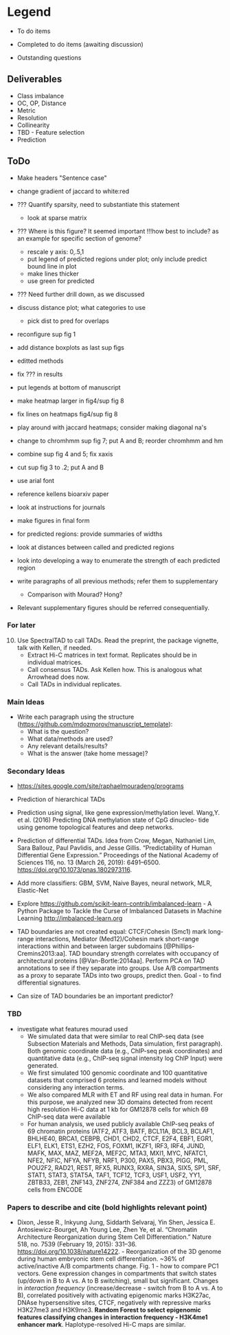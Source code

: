 # Legend

- To do items
+ Completed to do items (awaiting discussion)
* Outstanding questions

## Deliverables

- Class imbalance
- OC, OP, Distance
- Metric
- Resolution
- Collinearity
- TBD - Feature selection
- Prediction


## ToDo

- Make headers "Sentence case"

- change gradient of jaccard to white:red

- ??? Quantify sparsity, need to substantiate this statement
   - look at sparse matrix

- ??? Where is this figure? It seemed important !!!how best to include? as an example for specific section of genome?
   - rescale y axis: 0,.5,1
   - put legend of predicted regions under plot; only include predict bound line in plot
   - make lines thicker
   - use green for predicted

- ??? Need further drill down, as we discussed

- discuss distance plot; what categories to use
   - pick dist to pred for overlaps

- reconfigure sup fig 1

- add distance boxplots as last sup figs

+ editted methods

+ fix ??? in results

+ put legends at bottom of manuscript

+ make heatmap larger in fig4/sup fig 8

+ fix lines on heatmaps fig4/sup fig 8

+ play around with jaccard heatmaps; consider making diagonal na's

+ change to chromhmm sup fig 7; put A and B; reorder chromhmm and hm

+ combine sup fig 4 and 5; fix xaxis

+ cut sup fig 3 to .2; put A and B

- use arial font

- reference kellens bioarxiv paper

- look at instructions for journals

- make figures in final form

- for predicted regions: provide summaries of widths

- look at distances between called and predicted regions

- look into developing a way to enumerate the strength of each predicted region

- write paragraphs of all previous methods; refer them to supplementary
   - Comparison with Mourad? Hong?

- Relevant supplementary figures should be referred consequentially.

### For later

10. Use SpectralTAD to call TADs. Read the preprint, the package vignette, talk with Kellen, if needed.
    - Extract Hi-C matrices in text format. Replicates should be in individual matrices.
    - Call consensus TADs. Ask Kellen how. This is analogous what Arrowhead does now.
    - Call TADs in individual replicates.

### Main Ideas

- Write each paragraph using the structure (https://github.com/mdozmorov/manuscript_template):
    - What is the question?
    - What data/methods are used?
    - Any relevant details/results?
    - What is the answer (take home message)?
    
    
### Secondary Ideas

- https://sites.google.com/site/raphaelmouradeng/programs

- Prediction of hierarchical TADs

- Prediction using signal, like gene expression/methylation level. Wang,Y. et al. (2016) Predicting DNA methylation state of CpG dinucleo- tide using genome topological features and deep networks.

- Prediction of differential TADs. Idea from Crow, Megan, Nathaniel Lim, Sara Ballouz, Paul Pavlidis, and Jesse Gillis. “Predictability of Human Differential Gene Expression.” Proceedings of the National Academy of Sciences 116, no. 13 (March 26, 2019): 6491–6500. https://doi.org/10.1073/pnas.1802973116.

- Add more classifiers: GBM, SVM, Naive Bayes, neural network, MLR, Elastic-Net 

- Explore https://github.com/scikit-learn-contrib/imbalanced-learn - A Python Package to Tackle the Curse of Imbalanced Datasets in Machine Learning http://imbalanced-learn.org

- TAD boundaries are not created equal: CTCF/Cohesin (Smc1) mark long-range interactions, Mediator (Med12)/Cohesin mark short-range interactions within and between larger subdomains [@Phillips-Cremins2013:aa]. TAD boundary strength correlates with occupancy of architectural proteins [@Van-Bortle:2014aa]. Perform PCA on TAD annotations to see if they separate into groups. Use A/B compartments as a proxy to separate TADs into two groups, predict then. Goal - to find differential signatures.

- Can size of TAD boundaries be an important predictor?


### TBD 

- investigate what features mourad used
   * We simulated data that were similar to real ChIP-seq data (see Subsection Materials and
     Methods, Data simulation, first paragraph). Both genomic coordinate data (e.g., ChIP-seq peak
     coordinates) and quantitative data (e.g., ChIP-seq signal intensity log ChIP
     Input) were generated.
   * We first simulated 100 genomic coordinate and 100 quantitative datasets
     that comprised 6 proteins and learned models without considering any interaction terms.
   * We also compared MLR with ET and RF using real data in human. For this purpose, we analyzed new 3D domains detected from           recent high resolution Hi-C data at 1 kb for GM12878 cells for which 69 ChIP-seq data were available
   * For human analysis, we used publicly available ChIP-seq peaks of 69 chromatin proteins (ATF2, ATF3, BATF, BCL11A, BCL3,            BCLAF1, BHLHE40,       BRCA1, CEBPB, CHD1, CHD2, CTCF, E2F4, EBF1, EGR1, ELF1, ELK1, ETS1, EZH2, FOS, FOXM1, IKZF1, IRF3,          IRF4, JUND, MAFK, MAX, MAZ, MEF2A,          MEF2C, MTA3, MXI1, MYC, NFATC1, NFE2, NFIC, NFYA, NFYB, NRF1, P300, PAX5, PBX3,        PIGG, PML, POU2F2, RAD21, REST, RFX5, RUNX3, RXRA, SIN3A,      SIX5, SP1, SRF, STAT1, STAT3, STAT5A, TAF1, TCF12, TCF3, USF1,      USF2, YY1, ZBTB33, ZEB1, ZNF143, ZNF274, ZNF384 and ZZZ3) of GM12878 cells      from ENCODE 


### Papers to describe and cite (bold highlights relevant point)

- Dixon, Jesse R., Inkyung Jung, Siddarth Selvaraj, Yin Shen, Jessica E. Antosiewicz-Bourget, Ah Young Lee, Zhen Ye, et al. “Chromatin Architecture Reorganization during Stem Cell Differentiation.” Nature 518, no. 7539 (February 19, 2015): 331–36. https://doi.org/10.1038/nature14222. - Reorganization of the 3D genome during human embryonic stem cell differentiation. ~36% of active/inactive A/B compartments change. Fig. 1 - how to compare PC1 vectors. Gene expression changes in compartments that switch states (up/down in B to A vs. A to B switching), small but significant. Changes in _interaction frequency_ (increase/decrease - switch from B to A vs. A to B), correlated positively with activating epigenomic marks H3K27ac, DNAse hypersensitive sites, CTCF, negatively with repressive marks H3K27me3 and H3K9me3. **Random Forest to select epigenomic features classifying changes in interaction frequency - H3K4me1 enhancer mark**. Haplotype-resolved Hi-C maps are similar.



